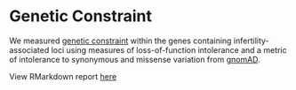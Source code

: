 # Genetic Constraint

We measured [genetic constraint](https://gnomad.broadinstitute.org/help/constraint) within the genes containing infertility-associated loci using measures of loss-of-function intolerance and a metric of intolerance to synonymous and missense variation from [gnomAD](https://gnomad.broadinstitute.org/). 

View RMarkdown report [here](https://github.com/maegwinbonar/infertility_manuscript/blob/main/docs/01_constraint.html)
